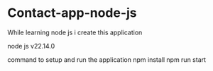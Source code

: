 # Contact-app-node-js
While learning node js i create this application

node js 
v22.14.0

command to setup and run the application
npm install 
npm run start